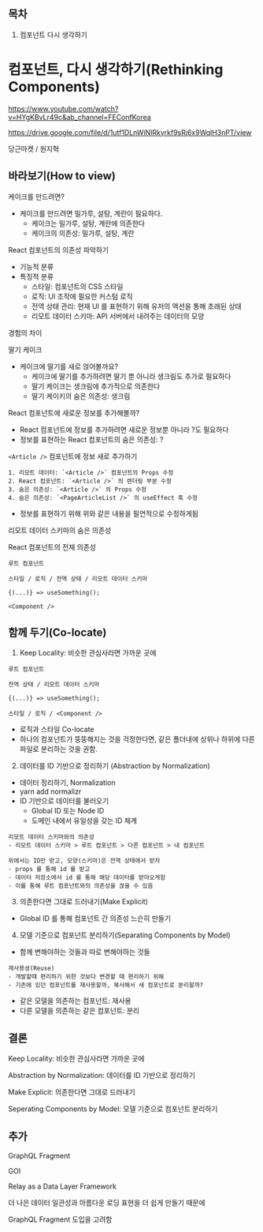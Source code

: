 ## 목차
1. 컴포넌트 다시 생각하기


# 컴포넌트, 다시 생각하기(Rethinking Components)
https://www.youtube.com/watch?v=HYgKBvLr49c&ab_channel=FEConfKorea

https://drive.google.com/file/d/1utf1DLnWiNlRkyrkf9sRj6x9WqlH3nPT/view

당근마켓 / 원지혁


## 바라보기(How to view)
케이크를 만드려면?
- 케이크를 만드려면 밀가루, 설탕, 계란이 필요하다.
  - 케이크는 밀가루, 설탕, 계란에 의존한다
  - 케이크의 의존성: 밀가루, 설탕, 계란

React 컴포넌트의 의존성 파악하기
- 기능적 분류
- 특징적 분류
  - 스타일: 컴포넌트의 CSS 스타일
  - 로직: UI 조작에 필요한 커스텀 로직
  - 전역 상태 관리: 현재 UI 를 표현하기 위해 유저의 액션을 통해 초래된 상태
  - 리모트 데이터 스키마: API 서버에서 내려주는 데이터의 모양

경험의 차이

딸기 케이크
- 케이크에 딸기를 새로 얹어볼까요?
  - 케이크에 딸기를 추가하려면 딸기 뿐 아니라 생크림도 추가로 필요하다
  - 딸기 케이크는 생크림에 추가적으로 의존한다
  - 딸기 케이키의 숨은 의존성: 생크림

React 컴포넌트에 새로운 정보를 추가해볼까?
- React 컴포넌트에 정보를 추가하려면 새로운 정보뿐 아니라 ?도 필요하다
- 정보를 표현하는 React 컴포넌트의 숨은 의존성: ?


`<Article />` 컴포넌트에 정보 새로 추가하기
```
1. 리모트 데이터: `<Article />` 컴포넌트의 Props 수정
2. React 컴포넌트: `<Article />` 의 렌더링 부분 수정
3. 숨은 의존성: `<Article />` 의 Props 수정
4. 숨은 의존성: `<PageArticleList />` 의 useEffect 훅 수정
```
- 정보를 표현하기 위해 위와 같은 내용을 필연적으로 수정하게됨

리모트 데이터 스키마의 숨은 의존성

React 컴포넌트의 전체 의존성
```
루트 컴포넌트

스타일 / 로직 / 전역 상태 / 리모트 데이터 스키마

{(...)} => useSomething();

<Component />
```

## 함께 두기(Co-locate)
1. Keep Locality: 비슷한 관심사라면 가까운 곳에
```
루트 컴포넌트

전역 상태 / 리모트 데이터 스키마

{(...)} => useSomething();

스타일 / 로직 / <Component />
```
- 로직과 스타일 Co-locate
- 하나의 컴포넌트가 뚱뚱해지는 것을 걱정한다면, 같은 폴더내에 상위나 하위에 다른 파일로 분리하는 것을 권함.

2. 데이터를 ID 기반으로 정리하기 (Abstraction by Normalization)
- 데이터 정리하기, Normalization
- yarn add normalizr
- ID 기반으로 데이터를 불러오기
  - Global ID 또는 Node ID
  - 도메인 내에서 유일성을 갖는 ID 체계
```
리모트 데이터 스키마와의 의존성
- 리모트 데이터 스키마 > 루트 컴포넌트 > 다른 컴포넌트 > 내 컴포넌트

위에서는 ID만 받고, 모양(스키마)은 전역 상태에서 받자
- props 를 통해 id 를 받고
- 데이터 저장소에서 id 를 통해 해당 데이터를 받아오게함
- 이를 통해 루트 컴포넌트와의 의존성을 끊을 수 있음
```

3. 의존한다면 그대로 드러내기(Make Explicit)
- Global ID 를 통해 컴포넌트 간 의존성 느슨히 만들기

4. 모델 기준으로 컴포넌트 분리하기(Separating Components by Model)
- 함께 변해야하는 것들과 따로 변해야하는 것들

```
재사용셩(Reuse)
- 개발할때 편리하기 위한 것보다 변경할 때 편리하기 위해
- 기존에 있던 컴포넌트를 재사용할까, 복사해서 새 컴포넌트로 분리할까?
```
- 같은 모델을 의존하는 컴포넌트: 재사용
- 다른 모델을 의존하는 같은 컴포넌트: 분리


## 결론
Keep Locality: 비슷한 관심사라면 가까운 곳에

Abstraction by Normalization: 데이터를 ID 기반으로 정리하기

Make Explicit: 의존한다면 그대로 드러내기

Seperating Components by Model: 모델 기준으로 컴포넌트 분리하기


## 추가
GraphQL Fragment

GOI

Relay as a Data Layer Framework

더 나은 데이터 일관성과 아름다운 로딩 표현을 더 쉽게 만들기 때문에

GraphQL Fragment 도입을 고려함